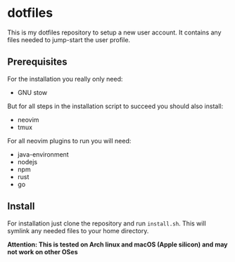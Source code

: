 # dotfiles

This is my dotfiles repository to setup a new user account.
It contains any files needed to jump-start the user profile.

## Prerequisites

For the installation you really only need:

- GNU stow

But for all steps in the installation script to succeed you should also install:

- neovim
- tmux

For all neovim plugins to run you will need:

- java-environment
- nodejs
- npm
- rust
- go

## Install

For installation just clone the repository and run `install.sh`.
This will symlink any needed files to your home directory.

**Attention: This is tested on Arch linux and macOS (Apple silicon) and may not work on other OSes**
